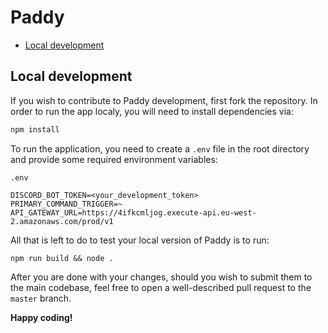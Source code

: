 
<!-- omit in toc -->
# Paddy

- [Local development](#local-development)

## Local development

If you wish to contribute to Paddy development, first fork the repository. In
order to run the app localy, you will need to install dependencies via:

```bash
npm install
```

To run the application, you need to create a `.env` file in the root directory
and provide some required environment variables:

`.env`
```
DISCORD_BOT_TOKEN=<your_development_token>
PRIMARY_COMMAND_TRIGGER=~
API_GATEWAY_URL=https://4ifkcmljog.execute-api.eu-west-2.amazonaws.com/prod/v1
```

All that is left to do to test your local version of Paddy is to run:

```
npm run build && node .
```

After you are done with your changes, should you wish to submit them to the main
codebase, feel free to open a well-described pull request to the `master`
branch.

**Happy coding!**
